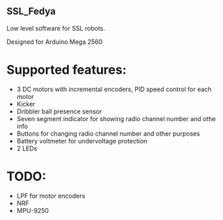 ## SSL_Fedya
Low level software for SSL robots.

Designed for Arduino Mega 2560

# Supported features:
- 3 DC motors with incremental encoders, PID speed control for each motor
- Kicker
- Dribbler ball presence sensor
- Seven segment indicator for showing radio channel number and othe info
- Buttons for changing radio channel number and other purposes
- Battery voltmeter for undervoltage protection
- 2 LEDs

# TODO:
- LPF for motor encoders
- NRF
- MPU-9250

